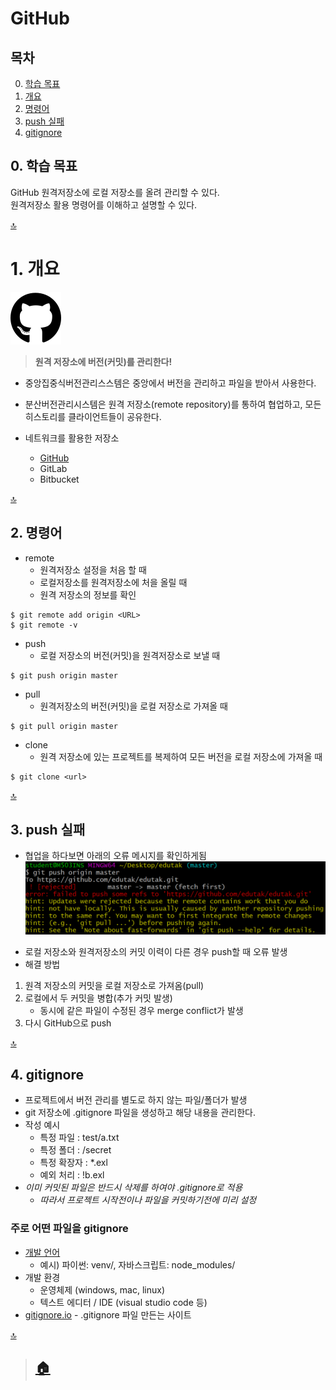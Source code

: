 # GitHub
## 목차
0. [학습 목표](#0-학습-목표)
1. [개요](#1-개요)
2. [명령어](#2-명령어)
3. [push 실패](#3-push-실패)
4. [gitignore](#4-gitignore)
## 0. 학습 목표
GitHub 원격저장소에 로컬 저장소를 올려 관리할 수 있다.  
원격저장소 활용 명령어를 이해하고 설명할 수 있다.

[🔝](#github)

# 1. 개요

![GitHub](../image/github.png)
> **원격 저장소에 버전(커밋)를 관리한다!**

* 중앙집중식버전관리스스템은 중앙에서 버전을 관리하고 파일을 받아서 사용한다.
* 분산버전관리시스템은 원격 저장소(remote repository)를 통하여 협업하고, 모든 히스토리를 클라이언트들이 공유한다.

* 네트워크를 활용한 저장소
  * [GitHub](https://github.com/)
  * GitLab
  * Bitbucket
  
[🔝](#github)

## 2. 명령어
* remote
  * 원격저장소 설정을 처음 할 때
  * 로컬저장소를 원격저장소에 처을 올릴 때
  * 원격 저장소의 정보를 확인
```
$ git remote add origin <URL>
$ git remote -v
```

- push
  - 로컬 저장소의 버전(커밋)을 원격저장소로 보낼 때
```
$ git push origin master
```

* pull
  * 원격저장소의 버전(커밋)을 로컬 저장소로 가져올 때
```
$ git pull origin master
```
- clone
  - 원격 저장소에 있는 프로젝트를 복제하여 모든 버전을 로컬 저장소에 가져올 때
```
$ git clone <url>
```

[🔝](#github)
## 3. push 실패
- 협업을 하다보면 아래의 오류 메시지를 확인하게됨
![push_conflict](image/push_conflict.png)
* 로컬 저장소와 원격저장소의 커밋 이력이 다른 경우 push할 때 오류 발생
* 해결 방법
 1. 원격 저장소의 커밋을 로컬 저장소로 가져옴(pull)
 2. 로컬에서 두 커밋을 병합(추가 커밋 발생)
    * 동시에 같은 파일이 수정된 경우 merge conflict가 발생
 3. 다시 GitHub으로 push

[🔝](#github)
## 4. gitignore
* 프로젝트에서 버전 관리를 별도로 하지 않는 파일/폴더가 발생
* git 저장소에 .gitignore 파일을 생성하고 해당 내용을 관리한다.
* 작성 예시
  * 특정 파일 : test/a.txt
  * 특정 폴더 : /secret
  * 특정 확장자 : *.exl
  * 예외 처리 : !b.exl
* *이미 커밋된 파일은 반드시 삭제를 하여야 .gitignore로 적용*
  * *따라서 프로젝트 시작전이나 파일을 커밋하기전에 미리 설정*

### 주로 어떤 파일을 gitignore
- [개발 언어](https://github.com/github/gitignore)
    - 예시) 파이썬: venv/, 자바스크립트: node_modules/
- 개발 환경
    - 운영체제 (windows, mac, linux)
    - 텍스트 에디터 / IDE (visual studio code 등)
- [gitignore.io](https://gitignore.io) - .gitignore 파일 만든는 사이트 

[🔝](#github)
> ## [🏠](../README.md)